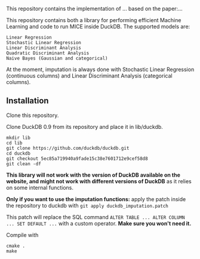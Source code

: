 This repository contains the implementation of ... based on the paper:...

This repository contains both a library for performing efficient Machine Learning and code to run MICE inside DuckDB. The supported models are:

```
Linear Regression
Stochastic Linear Regression
Linear Discriminant Analysis
Quadratic Discriminant Analysis
Naive Bayes (Gaussian and categorical)
```

At the moment, imputation is always done with Stochastic Linear Regression (continuous columns) and Linear Discriminant Analysis (categorical columns).

## Installation 

Clone this repository.

Clone DuckDB 0.9 from its repository and place it in lib/duckdb.

```
mkdir lib
cd lib
git clone https://github.com/duckdb/duckdb.git
cd duckdb
git checkout 5ec85a719940a9fade15c38e7601712e9cef58d8
git clean -df
```

**This library will not work with the version of DuckDB available on the website, and might not work with different versions of DuckDB** as it relies on some internal functions.


**Only if you want to use the imputation functions:** apply the patch inside the repository to duckdb with
`git apply duckdb_imputation.patch`

This patch will replace the SQL command
```ALTER TABLE ... ALTER COLUMN ... SET DEFAULT ...```
with a custom operator. **Make sure you won't need it.**

Compile with

```
cmake .
make
```
